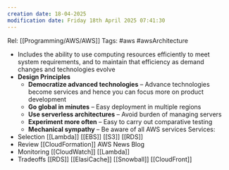 ```yaml
---
creation date: 18-04-2025
modification date: Friday 18th April 2025 07:41:30
---
```

Rel: [[Programming/AWS/AWS]]
Tags: #aws #awsArchitecture

- Includes the ability to use computing resources efficiently to meet system requirements, and to maintain that efficiency as demand changes and technologies evolve
- **Design Principles** 
    - **Democratize advanced technologies** – Advance technologies become services and hence you can focus more on product development
    - **Go global in minutes** – Easy deployment in multiple regions
    - **Use serverless architectures** – Avoid burden of managing servers
    - **Experiment more often** – Easy to carry out comparative testing
    - **Mechanical sympathy** – Be aware of all AWS services
Services:
- Selection [[Lambda]] [[EBS]] [[S3]]  [[RDS]]
- Review [[CloudFormation]] AWS News Blog
- Monitoring [[CloudWatch]] [[Lambda]]
- Tradeoffs [[RDS]] [[ElasiCache]] [[Snowball]] [[CloudFront]]